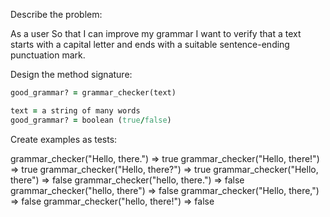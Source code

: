 Describe the problem:

As a user
So that I can improve my grammar
I want to verify that a text starts with a capital letter and ends with a suitable sentence-ending punctuation mark.



Design the method signature:
```ruby
good_grammar? = grammar_checker(text)

text = a string of many words
good_grammar? = boolean (true/false)

```

Create examples as tests:

grammar_checker("Hello, there.") => true
grammar_checker("Hello, there!") => true
grammar_checker("Hello, there?") => true
grammar_checker("Hello, there") => false
grammar_checker("hello, there.") => false
grammar_checker("hello, there") => false
grammar_checker("Hello, there,") => false
grammar_checker("hello, there!") => false